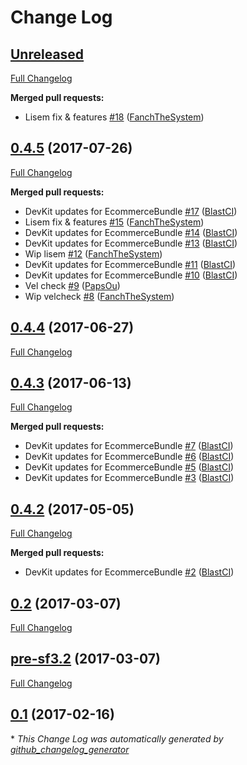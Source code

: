 # Change Log

## [Unreleased](https://github.com/libre-informatique/EcommerceBundle/tree/HEAD)

[Full Changelog](https://github.com/libre-informatique/EcommerceBundle/compare/0.4.5...HEAD)

**Merged pull requests:**

- Lisem fix & features [\#18](https://github.com/libre-informatique/EcommerceBundle/pull/18) ([FanchTheSystem](https://github.com/FanchTheSystem))

## [0.4.5](https://github.com/libre-informatique/EcommerceBundle/tree/0.4.5) (2017-07-26)
[Full Changelog](https://github.com/libre-informatique/EcommerceBundle/compare/0.4.4...0.4.5)

**Merged pull requests:**

- DevKit updates for EcommerceBundle [\#17](https://github.com/libre-informatique/EcommerceBundle/pull/17) ([BlastCI](https://github.com/BlastCI))
- Lisem fix & features [\#15](https://github.com/libre-informatique/EcommerceBundle/pull/15) ([FanchTheSystem](https://github.com/FanchTheSystem))
- DevKit updates for EcommerceBundle [\#14](https://github.com/libre-informatique/EcommerceBundle/pull/14) ([BlastCI](https://github.com/BlastCI))
- DevKit updates for EcommerceBundle [\#13](https://github.com/libre-informatique/EcommerceBundle/pull/13) ([BlastCI](https://github.com/BlastCI))
- Wip lisem [\#12](https://github.com/libre-informatique/EcommerceBundle/pull/12) ([FanchTheSystem](https://github.com/FanchTheSystem))
- DevKit updates for EcommerceBundle [\#11](https://github.com/libre-informatique/EcommerceBundle/pull/11) ([BlastCI](https://github.com/BlastCI))
- DevKit updates for EcommerceBundle [\#10](https://github.com/libre-informatique/EcommerceBundle/pull/10) ([BlastCI](https://github.com/BlastCI))
- Vel check [\#9](https://github.com/libre-informatique/EcommerceBundle/pull/9) ([PapsOu](https://github.com/PapsOu))
- Wip velcheck [\#8](https://github.com/libre-informatique/EcommerceBundle/pull/8) ([FanchTheSystem](https://github.com/FanchTheSystem))

## [0.4.4](https://github.com/libre-informatique/EcommerceBundle/tree/0.4.4) (2017-06-27)
[Full Changelog](https://github.com/libre-informatique/EcommerceBundle/compare/0.4.3...0.4.4)

## [0.4.3](https://github.com/libre-informatique/EcommerceBundle/tree/0.4.3) (2017-06-13)
[Full Changelog](https://github.com/libre-informatique/EcommerceBundle/compare/0.4.2...0.4.3)

**Merged pull requests:**

- DevKit updates for EcommerceBundle [\#7](https://github.com/libre-informatique/EcommerceBundle/pull/7) ([BlastCI](https://github.com/BlastCI))
- DevKit updates for EcommerceBundle [\#6](https://github.com/libre-informatique/EcommerceBundle/pull/6) ([BlastCI](https://github.com/BlastCI))
- DevKit updates for EcommerceBundle [\#5](https://github.com/libre-informatique/EcommerceBundle/pull/5) ([BlastCI](https://github.com/BlastCI))
- DevKit updates for EcommerceBundle [\#3](https://github.com/libre-informatique/EcommerceBundle/pull/3) ([BlastCI](https://github.com/BlastCI))

## [0.4.2](https://github.com/libre-informatique/EcommerceBundle/tree/0.4.2) (2017-05-05)
[Full Changelog](https://github.com/libre-informatique/EcommerceBundle/compare/0.2...0.4.2)

**Merged pull requests:**

- DevKit updates for EcommerceBundle [\#2](https://github.com/libre-informatique/EcommerceBundle/pull/2) ([BlastCI](https://github.com/BlastCI))

## [0.2](https://github.com/libre-informatique/EcommerceBundle/tree/0.2) (2017-03-07)
[Full Changelog](https://github.com/libre-informatique/EcommerceBundle/compare/pre-sf3.2...0.2)

## [pre-sf3.2](https://github.com/libre-informatique/EcommerceBundle/tree/pre-sf3.2) (2017-03-07)
[Full Changelog](https://github.com/libre-informatique/EcommerceBundle/compare/0.1...pre-sf3.2)

## [0.1](https://github.com/libre-informatique/EcommerceBundle/tree/0.1) (2017-02-16)


\* *This Change Log was automatically generated by [github_changelog_generator](https://github.com/skywinder/Github-Changelog-Generator)*